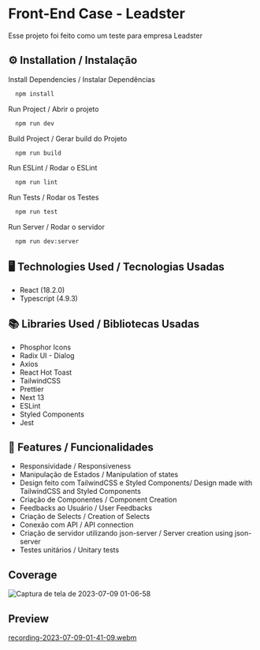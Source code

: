 # Front-End Case - Leadster

Esse projeto foi feito como um teste para empresa Leadster

## ⚙️ Installation / Instalação
Install Dependencies / Instalar Dependências
```bash
  npm install
```
Run Project / Abrir o projeto
```bash
  npm run dev
```
Build Project / Gerar build do Projeto
```bash
  npm run build
```

Run ESLint / Rodar o ESLint
```bash
  npm run lint
```

Run Tests / Rodar os Testes
```bash
  npm run test
```

Run Server / Rodar o servidor
```bash
  npm run dev:server
```



## 🖥️ Technologies Used / Tecnologias Usadas

- React (18.2.0)
- Typescript (4.9.3)


## 📚 Libraries Used / Bibliotecas Usadas

- Phosphor Icons
- Radix UI - Dialog
- Axios
- React Hot Toast
- TailwindCSS 
- Prettier
- Next 13
- ESLint
- Styled Components
- Jest

## 🚀 Features / Funcionalidades

- Responsividade / Responsiveness
- Manipulação de Estados / Manipulation of states
- Design feito com TailwindCSS e Styled Components/ Design made with TailwindCSS and Styled Components
- Criação de Componentes / Component Creation
- Feedbacks ao Usuário / User Feedbacks
- Criação de Selects / Creation of Selects
- Conexão com API / API connection
- Criação de servidor utilizando json-server / 
Server creation using json-server
- Testes unitários / Unitary tests

## Coverage
![Captura de tela de 2023-07-09 01-06-58](https://github.com/guilhermematos13/front-end-case-leadster/assets/68876798/6df341af-5299-405a-a319-14662d0ff824)

## Preview
[recording-2023-07-09-01-41-09.webm](https://github.com/guilhermematos13/front-end-case-leadster/assets/68876798/2baffc49-1ad0-4d0d-8ff5-48996c7567f2)

